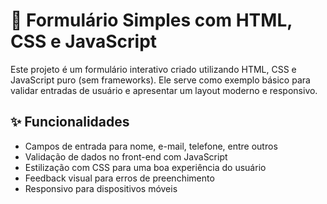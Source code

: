 # 📄 Formulário Simples com HTML, CSS e JavaScript

Este projeto é um formulário interativo criado utilizando HTML, CSS e JavaScript puro (sem frameworks). Ele serve como exemplo básico para validar entradas de usuário e apresentar um layout moderno e responsivo.

## ✨ Funcionalidades

- Campos de entrada para nome, e-mail, telefone, entre outros
- Validação de dados no front-end com JavaScript
- Estilização com CSS para uma boa experiência do usuário
- Feedback visual para erros de preenchimento
- Responsivo para dispositivos móveis
